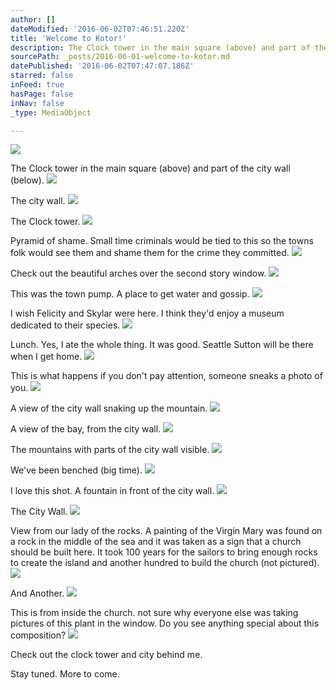 ```yaml
---
author: []
dateModified: '2016-06-02T07:46:51.220Z'
title: 'Welcome to Kotor!'
description: The Clock tower in the main square (above) and part of the city wall (below).
sourcePath: _posts/2016-06-01-welcome-to-kotor.md
datePublished: '2016-06-02T07:47:07.186Z'
starred: false
inFeed: true
hasPage: false
inNav: false
_type: MediaObject

---
```

![](https://the-grid-user-content.s3-us-west-2.amazonaws.com/989ada04-961b-4fb9-8196-c72621333fb3.jpg)

The Clock tower in the main square (above) and part of the city wall (below).
![](https://the-grid-user-content.s3-us-west-2.amazonaws.com/7c82f93f-f5e9-404e-8457-04848c9f1eb0.jpg)

The city wall. ![](https://the-grid-user-content.s3-us-west-2.amazonaws.com/a4e7f4b7-526d-4981-a260-4ef37cc55c0c.jpg)

The Clock tower.
![](https://the-grid-user-content.s3-us-west-2.amazonaws.com/ccc94dcb-0746-43bc-bfc2-6a8242375830.jpg)

Pyramid of shame. Small time criminals would be tied to this so the towns folk would see them and shame them for the crime they committed.
![](https://the-grid-user-content.s3-us-west-2.amazonaws.com/8b2596d5-7cd3-431d-a98f-9a807f7e81b5.jpg)

Check out the beautiful arches over the second story window.
![](https://the-grid-user-content.s3-us-west-2.amazonaws.com/57bf6287-0261-4d82-92a4-eab84084d26a.jpg)

This was the town pump. A place to get water and gossip.
![](https://the-grid-user-content.s3-us-west-2.amazonaws.com/cc8c9215-b5ab-4a9e-a8ec-9afa29abdf16.jpg)

I wish Felicity and Skylar were here. I think they'd enjoy a museum dedicated to their species.
![](https://the-grid-user-content.s3-us-west-2.amazonaws.com/a5fdc3ad-6dc6-401d-bec9-aea28cff0f23.jpg)

Lunch. Yes, I ate the whole thing. It was good. Seattle Sutton will be there when I get home. ![](https://the-grid-user-content.s3-us-west-2.amazonaws.com/5b8bfc43-d14e-4dc9-a459-76962072452c.jpg)

This is what happens if you don't pay attention, someone sneaks a photo of you.
![](https://the-grid-user-content.s3-us-west-2.amazonaws.com/e91ab48a-ca7a-4f82-9f7f-99c3245d7c59.jpg)

A view of the city wall snaking up the mountain.
![](https://the-grid-user-content.s3-us-west-2.amazonaws.com/77a4beac-5100-4a99-87ef-018717b5d6e0.jpg)

A view of the bay, from the city wall.
![](https://the-grid-user-content.s3-us-west-2.amazonaws.com/348bc662-637b-44af-a417-3ea9f737a83a.jpg)

The mountains with parts of the city wall visible.
![](https://the-grid-user-content.s3-us-west-2.amazonaws.com/badb5d69-4eaf-4780-9110-fce84bf44e99.jpg)

We've been benched (big time).
![](https://the-grid-user-content.s3-us-west-2.amazonaws.com/ec1ed38b-49a3-4f78-8ad2-7f7b6303c8aa.jpg)

I love this shot. A fountain in front of the city wall.
![](https://the-grid-user-content.s3-us-west-2.amazonaws.com/313cc010-b0fe-4df4-b89b-70db6375607b.jpg)

The City Wall.
![](https://the-grid-user-content.s3-us-west-2.amazonaws.com/61060026-dd25-410f-98d1-97d2bba32ad9.jpg)

View from our lady of the rocks. A painting of the Virgin Mary was found on a rock in the middle of the sea and it was taken as a sign that a church should be built here. It took 100 years for the sailors to bring enough rocks to create the island and another hundred to build the church (not pictured).
![](https://the-grid-user-content.s3-us-west-2.amazonaws.com/cd143205-78ec-4547-97cb-e12300529c27.jpg)

And Another.
![](https://the-grid-user-content.s3-us-west-2.amazonaws.com/d3c1f133-eb7a-4405-951d-1b9c7e9b27fd.jpg)

This is from inside the church. not sure why everyone else was taking pictures of this plant in the window. Do you see anything special about this composition?
![](https://the-grid-user-content.s3-us-west-2.amazonaws.com/1e8918db-0e81-4683-8828-8b60990ad561.jpg)

Check out the clock tower and city behind me.

Stay tuned. More to come.
